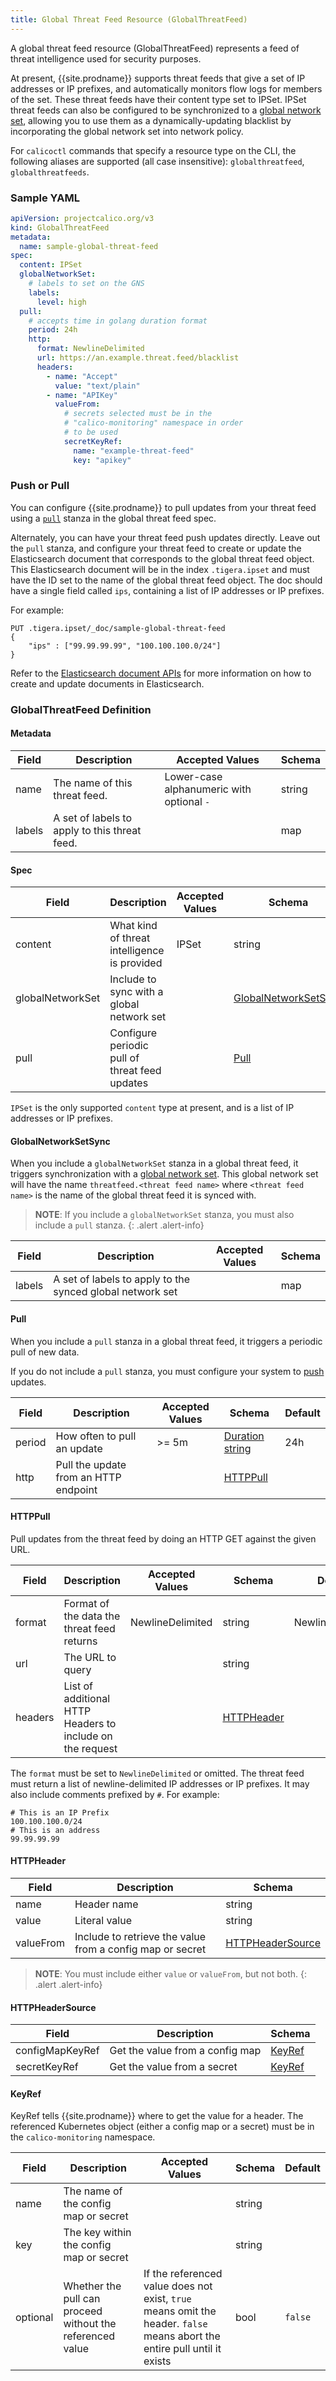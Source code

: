 ```yaml
---
title: Global Threat Feed Resource (GlobalThreatFeed)
---
```


A global threat feed resource (GlobalThreatFeed) represents a feed of threat intelligence used for
security purposes.

At present, {{site.prodname}} supports threat feeds that give a set of IP addresses
or IP prefixes, and automatically monitors flow logs for members of the set. These threat feeds
have their content type set to IPSet.  IPSet threat feeds can also be configured to be synchronized to a
[global network set](./globalnetworkset), allowing you to use them as a dynamically-updating 
blacklist by incorporating the global network set into network policy.

For `calicoctl` commands that specify a resource type on the CLI, the following
aliases are supported (all case insensitive): `globalthreatfeed`, `globalthreatfeeds`.

### Sample YAML

```yaml
apiVersion: projectcalico.org/v3
kind: GlobalThreatFeed
metadata:
  name: sample-global-threat-feed
spec:
  content: IPSet
  globalNetworkSet:
    # labels to set on the GNS
    labels:
      level: high
  pull:
    # accepts time in golang duration format
    period: 24h
    http:
      format: NewlineDelimited
      url: https://an.example.threat.feed/blacklist
      headers:
        - name: "Accept"
          value: "text/plain"
        - name: "APIKey"
          valueFrom:
            # secrets selected must be in the 
            # "calico-monitoring" namespace in order
            # to be used
            secretKeyRef:
              name: "example-threat-feed"
              key: "apikey"
```

### Push or Pull
You can configure {{site.prodname}} to pull updates from your threat feed using a [`pull`](#pull) stanza in 
the global threat feed spec.

Alternately, you can have your threat feed push updates directly.  Leave out the `pull` stanza, and configure
your threat feed to create or update the Elasticsearch document that corresponds to the global threat
feed object.  This Elasticsearch document will be in the index `.tigera.ipset` and must have the ID set
to the name of the global threat feed object. The doc should have a single field called `ips`, containing
a list of IP addresses or IP prefixes.

For example:

```
PUT .tigera.ipset/_doc/sample-global-threat-feed
{
    "ips" : ["99.99.99.99", "100.100.100.0/24"]
}
```

Refer to the [Elasticsearch document APIs][elastic-document-apis] for more information on how to 
create and update documents in Elasticsearch.


### GlobalThreatFeed Definition

#### Metadata

| Field       | Description                                   | Accepted Values   | Schema  |
|-------------|-----------------------------------------------|-------------------|---------|
| name        | The name of this threat feed.                 | Lower-case alphanumeric with optional `-`  | string  |
| labels      | A set of labels to apply to this threat feed. |                   | map     |

#### Spec

| Field            | Description                                    | Accepted Values | Schema                                        | Default |
|------------------|------------------------------------------------|-----------------|-----------------------------------------------|---------|
| content          | What kind of threat intelligence is provided   | IPSet           | string                                        | IPSet   |
| globalNetworkSet | Include to sync with a global network set      |                 | [GlobalNetworkSetSync](#globalnetworksetsync) |         |
| pull             | Configure periodic pull of threat feed updates |                 | [Pull](#pull)                                 |         |

`IPSet` is the only supported `content` type at present, and is a list of IP addresses or IP prefixes.

#### GlobalNetworkSetSync

When you include a `globalNetworkSet` stanza in a global threat feed, it triggers synchronization
with a [global network set](./globalnetworkset). This global network set will have the name `threatfeed.<threat feed name>`
where `<threat feed name>` is the name of the global threat feed it is synced with.

> **NOTE**: If you include a `globalNetworkSet` stanza, you must also include a `pull` stanza.
{: .alert .alert-info}

| Field  | Description                                               | Accepted Values | Schema |
|--------|-----------------------------------------------------------|-----------------|--------|
| labels | A set of labels to apply to the synced global network set |                 | map    |

#### Pull

When you include a `pull` stanza in a global threat feed, it triggers a periodic pull of new data.

If you do not include a `pull` stanza, you must configure your system to [push](#push-or-pull) updates. 

| Field  | Description                           | Accepted Values | Schema                            | Default |
|--------|---------------------------------------|-----------------|-----------------------------------|---------|
| period | How often to pull an update           | >= 5m           | [Duration string][parse-duration] | 24h     |
| http   | Pull the update from an HTTP endpoint |                 | [HTTPPull](#httppull)             |         |


#### HTTPPull

Pull updates from the threat feed by doing an HTTP GET against the given URL.

| Field   | Description                                               | Accepted Values  | Schema                    | Default          |
|---------|-----------------------------------------------------------|------------------|---------------------------|------------------|
| format  | Format of the data the threat feed returns                | NewlineDelimited | string                    | NewlineDelimited |
| url     | The URL to query                                          |                  | string                    |                  |
| headers | List of additional HTTP Headers to include on the request |                  | [HTTPHeader](#httpheader) |                  |

The `format` must be set to `NewlineDelimited` or omitted.  The threat feed must return a list of
newline-delimited IP addresses or IP prefixes. It may also include comments prefixed by `#`.  For
example:

```
# This is an IP Prefix
100.100.100.0/24
# This is an address
99.99.99.99
```

#### HTTPHeader

| Field     | Description                                               | Schema                                |
|-----------|-----------------------------------------------------------|---------------------------------------|
| name      | Header name                                               | string                                |
| value     | Literal value                                             | string                                |
| valueFrom | Include to retrieve the value from a config map or secret | [HTTPHeaderSource](#httpheadersource) |

> **NOTE**: You must include either `value` or `valueFrom`, but not both.
{: .alert .alert-info}


#### HTTPHeaderSource

| Field           | Description                     | Schema            |
|-----------------|---------------------------------|-------------------|
| configMapKeyRef | Get the value from a config map | [KeyRef](#keyref) |
| secretKeyRef    | Get the value from a secret     | [KeyRef](#keyref) | 


#### KeyRef

KeyRef tells {{site.prodname}} where to get the value for a header.  The referenced Kubernetes object
(either a config map or a secret) must be in the `calico-monitoring` namespace.

| Field    | Description                                               | Accepted Values | Schema | Default |
|----------|-----------------------------------------------------------|-----------------|--------|---------|
| name     | The name of the config map or secret                      |                 | string |         |
| key      | The key within the config map or secret                   |                 | string |         |
| optional | Whether the pull can proceed without the referenced value | If the referenced value does not exist, `true` means omit the header. `false` means abort the entire pull until it exists | bool | `false`


[elastic-document-apis]: https://www.elastic.co/guide/en/elasticsearch/reference/6.4/docs-update.html
[parse-duration]: https://golang.org/pkg/time/#ParseDuration